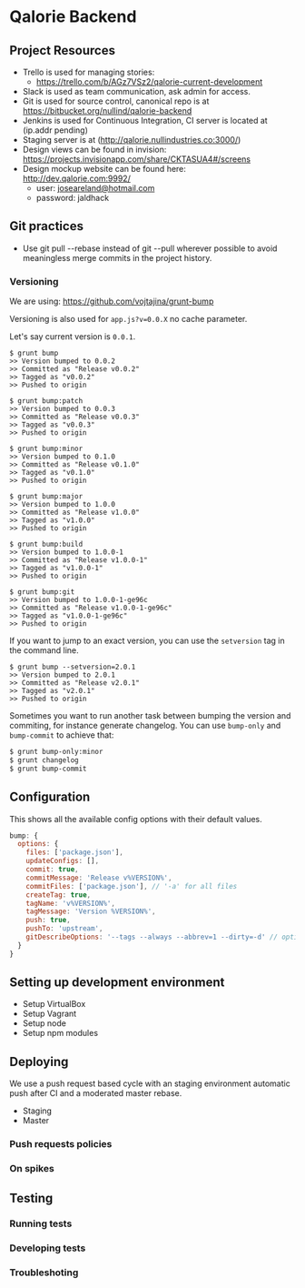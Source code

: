 Qalorie Backend
=================

## Project Resources

  * Trello is used for managing stories:
    * https://trello.com/b/AGz7VSz2/qalorie-current-development
  * Slack is used as team communication, ask admin for access.
  * Git is used for source control, canonical repo is at https://bitbucket.org/nullind/qalorie-backend
  * Jenkins is used for Continuous Integration, CI server is located at (ip.addr pending)
  * Staging server is at (http://qalorie.nullindustries.co:3000/)
  * Design views can be found in invision: https://projects.invisionapp.com/share/CKTASUA4#/screens
  * Design mockup website can be found here: http://dev.qalorie.com:9992/
    * user: joseareland@hotmail.com
    * password: jaldhack

## Git practices

  * Use git pull --rebase instead of git --pull wherever possible to avoid meaningless merge commits in the project history.

### Versioning

We are using: https://github.com/vojtajina/grunt-bump

Versioning is also used for `app.js?v=0.0.X` no cache parameter.

Let's say current version is `0.0.1`.

````
$ grunt bump
>> Version bumped to 0.0.2
>> Committed as "Release v0.0.2"
>> Tagged as "v0.0.2"
>> Pushed to origin

$ grunt bump:patch
>> Version bumped to 0.0.3
>> Committed as "Release v0.0.3"
>> Tagged as "v0.0.3"
>> Pushed to origin

$ grunt bump:minor
>> Version bumped to 0.1.0
>> Committed as "Release v0.1.0"
>> Tagged as "v0.1.0"
>> Pushed to origin

$ grunt bump:major
>> Version bumped to 1.0.0
>> Committed as "Release v1.0.0"
>> Tagged as "v1.0.0"
>> Pushed to origin

$ grunt bump:build
>> Version bumped to 1.0.0-1
>> Committed as "Release v1.0.0-1"
>> Tagged as "v1.0.0-1"
>> Pushed to origin

$ grunt bump:git
>> Version bumped to 1.0.0-1-ge96c
>> Committed as "Release v1.0.0-1-ge96c"
>> Tagged as "v1.0.0-1-ge96c"
>> Pushed to origin
````

If you want to jump to an exact version, you can use the ```setversion``` tag in the command line.

```
$ grunt bump --setversion=2.0.1
>> Version bumped to 2.0.1
>> Committed as "Release v2.0.1"
>> Tagged as "v2.0.1"
>> Pushed to origin
```

Sometimes you want to run another task between bumping the version and commiting, for instance generate changelog. You can use `bump-only` and `bump-commit` to achieve that:

```bash
$ grunt bump-only:minor
$ grunt changelog
$ grunt bump-commit
```

## Configuration

This shows all the available config options with their default values.

```js
bump: {
  options: {
    files: ['package.json'],
    updateConfigs: [],
    commit: true,
    commitMessage: 'Release v%VERSION%',
    commitFiles: ['package.json'], // '-a' for all files
    createTag: true,
    tagName: 'v%VERSION%',
    tagMessage: 'Version %VERSION%',
    push: true,
    pushTo: 'upstream',
    gitDescribeOptions: '--tags --always --abbrev=1 --dirty=-d' // options to use with '$ git describe'
  }
}
```


## Setting up development environment

  * Setup VirtualBox
  * Setup Vagrant
  * Setup node
  * Setup npm modules


## Deploying

We use a push request based cycle with an staging environment automatic push after CI and a moderated master rebase.

  * Staging
  * Master

### Push requests policies

### On spikes

## Testing

### Running tests

### Developing tests


### Troubleshoting